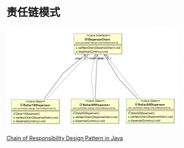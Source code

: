 # 责任链模式

![Chain of Responsibility](img/cor.png)

[Chain of Responsibility Design Pattern in Java](https://www.journaldev.com/1617/chain-of-responsibility-design-pattern-in-java)